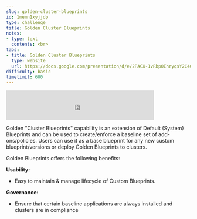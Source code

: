 ```yaml
---
slug: golden-cluster-blueprints
id: 1memn1xyjjdp
type: challenge
title: Golden Cluster Blueprints
notes:
- type: text
  contents: <br>
tabs:
- title: Golden Cluster Blueprints
  type: website
  url: https://docs.google.com/presentation/d/e/2PACX-1vRbpOEhryqsY2C46IMBLLHZGO4CEt8IAW8plsr9P2E70J0rx9gJgXAtW-ygV0-k5A/embed?start=false&loop=false&delayms=3000
difficulty: basic
timelimit: 600
---
```


<iframe style="position: relative; height: 80px; width: 80%;" src="https://drive.google.com/file/d/1D-yxyiXWgStvmLBoaT6j8G3PaDGTUETm/preview" title="Mp3 player" frameborder="0" allow="accelerometer; autoplay; clipboard-write; encrypted-media; gyroscope; picture-in-picture" allowfullscreen></iframe>

Golden "Cluster Blueprints" capability is an extension of Default (System) Blueprints and can be used to create/enforce a baseline set of add-ons/policies. Users can use it as a base blueprint for any new custom blueprint/versions or deploy Golden Blueprints to clusters.

Golden Blueprints offers the following benefits:

**Usability:**<br>
* Easy to maintain & manage lifecycle of Custom Blueprints.

**Governance:**<br>
* Ensure that certain baseline applications are always installed and clusters are in compliance
